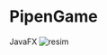 # PipenGame
JavaFX 
![resim](https://user-images.githubusercontent.com/33184485/57588194-69225280-7519-11e9-96c2-87315a72115f.png)
